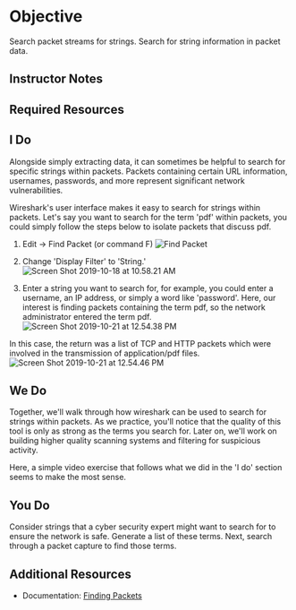 # Objective

Search packet streams for strings. 
Search for string information in packet data.

## Instructor Notes

## Required Resources

## I Do

Alongside simply extracting data, it can sometimes be helpful to search for specific strings within packets. Packets containing certain URL information, usernames, passwords, and more represent significant network vulnerabilities.  

Wireshark's user interface makes it easy to search for strings within packets. Let's say you want to search for the term 'pdf' within packets, you could simply follow the steps below to isolate packets that discuss pdf.

1. Edit -> Find Packet (or command F)
![Find Packet](https://i.imgur.com/h9cIkDk.png)

2. Change 'Display Filter' to 'String.'
![Screen Shot 2019-10-18 at 10.58.21 AM](https://i.imgur.com/8bFVf0w.png)

3. Enter a string you want to search for, for example, you could enter a username, an IP address, or simply a word like 'password'. Here, our interest is finding packets containing the term pdf, so the network administrator entered the term pdf.![Screen Shot 2019-10-21 at 12.54.38 PM](https://i.imgur.com/RwSB6sm.png)

In this case, the return was a list of TCP and HTTP packets which were involved in the transmission of application/pdf files.
![Screen Shot 2019-10-21 at 12.54.46 PM](https://i.imgur.com/v0oAuu4.png)

## We Do

Together, we'll walk through how wireshark can be used to search for strings within packets. As we practice, you'll notice that the quality of this tool is only as strong as the terms you search for. Later on, we'll work on building higher quality scanning systems and filtering for suspicious activity.

Here, a simple video exercise that follows what we did in the 'I do' section seems to make the most sense. 

## You Do

Consider strings that a cyber security expert might want to search for to ensure the network is safe. Generate a list of these terms. Next, search through a packet capture to find those terms.

## Additional Resources

- Documentation: [Finding Packets](https://www.wireshark.org/docs/wsug_html_chunked/ChWorkFindPacketSection.html)
